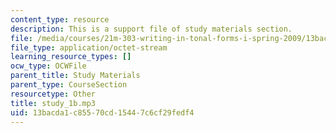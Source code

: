 ```yaml
---
content_type: resource
description: This is a support file of study materials section.
file: /media/courses/21m-303-writing-in-tonal-forms-i-spring-2009/13bacda1c85570cd15447c6cf29fedf4_study_1b.mp3
file_type: application/octet-stream
learning_resource_types: []
ocw_type: OCWFile
parent_title: Study Materials
parent_type: CourseSection
resourcetype: Other
title: study_1b.mp3
uid: 13bacda1-c855-70cd-1544-7c6cf29fedf4
---
```

